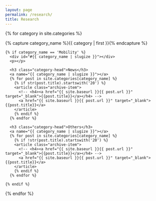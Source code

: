 ```yaml
---
layout: page
permalink: /research/
title: Research
---
```



<div id="archives">

{% for category in site.categories %}
  <div class="archive-group">
    {% capture category_name %}{{ category | first }}{% endcapture %}
    
    {% if category_name == 'Mobility' %}
      <div id="#{{ category_name | slugize }}"></div>
      <p></p>
      
      <h3 class="category-head">News</h3>
      <a name="{{ category_name | slugize }}"></a>
      {% for post in site.categories[category_name] %}
        {% if str(post.title).startswith('20') %}
        <article class="archive-item">
          <!-- <h4><a href="{{ site.baseurl }}{{ post.url }}" target="_blank">{{post.title}}</a></h4> -->
          <a href="{{ site.baseurl }}{{ post.url }}" target="_blank">{{post.title}}</a>
        </article>
        {% endif %}
      {% endfor %}

      <h3 class="category-head">Others</h3>
      <a name="{{ category_name | slugize }}"></a>
      {% for post in site.categories[category_name] %}
        {% if !str(post.title).startswith('20') %}
        <article class="archive-item">
          <!-- <h4><a href="{{ site.baseurl }}{{ post.url }}" target="_blank">{{post.title}}</a></h4> -->
          <a href="{{ site.baseurl }}{{ post.url }}" target="_blank">{{post.title}}</a>
        </article>
        {% endif %}
      {% endfor %}

    {% endif %}
  </div>
{% endfor %}
</div>